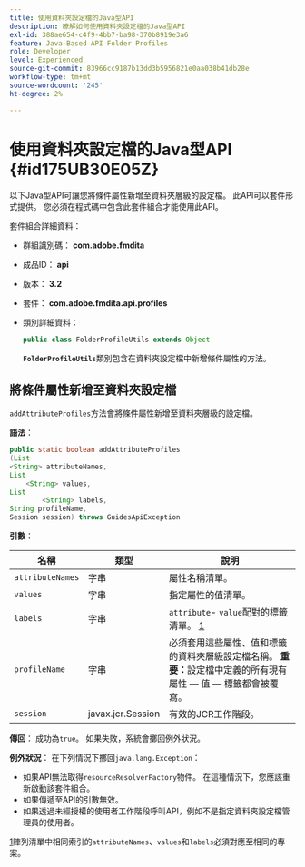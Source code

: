 ```yaml
---
title: 使用資料夾設定檔的Java型API
description: 瞭解如何使用資料夾設定檔的Java型API
exl-id: 388ae654-c4f9-4bb7-ba98-370b8919e3a6
feature: Java-Based API Folder Profiles
role: Developer
level: Experienced
source-git-commit: 83966cc9187b13dd3b5956821e0aa038b41db28e
workflow-type: tm+mt
source-wordcount: '245'
ht-degree: 2%

---
```


# 使用資料夾設定檔的Java型API {#id175UB30E05Z}

以下Java型API可讓您將條件屬性新增至資料夾層級的設定檔。 此API可以套件形式提供。 您必須在程式碼中包含此套件組合才能使用此API。

套件組合詳細資料：

- 群組識別碼： **com.adobe.fmdita**

- 成品ID： **api**

- 版本： **3.2**

- 套件： **com.adobe.fmdita.api.profiles**

- 類別詳細資料：

  ```JAVA
  public class FolderProfileUtils extends Object
  ```

  **`FolderProfileUtils`**&#x200B;類別包含在資料夾設定檔中新增條件屬性的方法。


## 將條件屬性新增至資料夾設定檔

``addAttributeProfiles``方法會將條件屬性新增至資料夾層級的設定檔。

**語法**：

```JAVA
public static boolean addAttributeProfiles
(List
<String> attributeNames, 
List
    <String> values, 
List
        <String> labels,
String profileName, 
Session session) throws GuidesApiException
```

**引數**：

| 名稱 | 類型 | 說明 |
|----|----|-----------|
| ``attributeNames`` | 字串 | 屬性名稱清單。 |
| ``values`` | 字串 | 指定屬性的值清單。 |
| `labels` | 字串 | `attribute`- `value`配對的標籤清單。 [1](#fntarg_1) |
| `profileName` | 字串 | 必須套用這些屬性、值和標籤的資料夾層級設定檔名稱。 **重要：**&#x200B;設定檔中定義的所有現有屬性 — 值 — 標籤都會被覆寫。 |
| `session` | javax.jcr.Session | 有效的JCR工作階段。 |

**傳回**：
成功為`true`。 如果失敗，系統會擲回例外狀況。

**例外狀況**：
在下列情況下擲回``java.lang.Exception``：

- 如果API無法取得`resourceResolverFactory`物件。 在這種情況下，您應該重新啟動該套件組合。
- 如果傳遞至API的引數無效。
- 如果透過未經授權的使用者工作階段呼叫API，例如不是指定資料夾設定檔管理員的使用者。

[1](#fnsrc_1)陣列清單中相同索引的`attributeNames`、`values`和`labels`必須對應至相同的專案。

